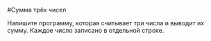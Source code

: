 #Сумма трёх чисел

Напишите программу, которая считывает три числа и выводит их сумму. Каждое
число записано в отдельной строке.
